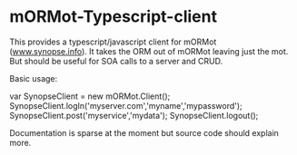 # mORMot-Typescript-client

This provides a typescript/javascript client for mORMot (www.synopse.info). It takes the ORM out of mORMot leaving just the mot. But should be useful for SOA calls to a server and CRUD.

Basic usage:

var SynopseClient = new mORMot.Client();
SynopseClient.logIn('myserver.com','myname','mypassword');
SynopseClient.post('myservice','mydata');
SynopseClient.logout();



Documentation is sparse at the moment but source code should explain more.
